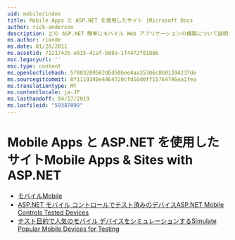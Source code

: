 ```yaml
---
uid: mobile/index
title: Mobile Apps と ASP.NET を使用したサイト |Microsoft Docs
author: rick-anderson
description: どの ASP.NET 簡単にモバイル Web アプリケーションの構築について説明します。
ms.author: riande
ms.date: 01/28/2011
ms.assetid: 71217425-e015-41af-b88a-1f4472f81886
msc.legacyurl: ''
msc.type: content
ms.openlocfilehash: 5f803209562d6d50bee4aa35306c8b01394237de
ms.sourcegitcommit: 0f1119340e4464720cfd16d0ff15764746ea1fea
ms.translationtype: MT
ms.contentlocale: ja-JP
ms.lasthandoff: 04/17/2019
ms.locfileid: "59387099"
---
```

# <a name="mobile-apps--sites-with-aspnet"></a><span data-ttu-id="9d45e-103">Mobile Apps と ASP.NET を使用したサイト</span><span class="sxs-lookup"><span data-stu-id="9d45e-103">Mobile Apps & Sites with ASP.NET</span></span>

- [<span data-ttu-id="9d45e-104">モバイル</span><span class="sxs-lookup"><span data-stu-id="9d45e-104">Mobile</span></span>](overview.md)
- [<span data-ttu-id="9d45e-105">ASP.NET モバイル コントロールでテスト済みのデバイス</span><span class="sxs-lookup"><span data-stu-id="9d45e-105">ASP.NET Mobile Controls Tested Devices</span></span>](tested-devices.md)
- [<span data-ttu-id="9d45e-106">テスト目的で人気のモバイル デバイスをシミュレーションする</span><span class="sxs-lookup"><span data-stu-id="9d45e-106">Simulate Popular Mobile Devices for Testing</span></span>](device-simulators.md)
